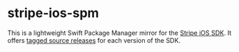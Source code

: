 # stripe-ios-spm
This is a lightweight Swift Package Manager mirror for the [Stripe iOS SDK](https://github.com/stripe/stripe-ios). It offers [tagged source releases](https://github.com/stripe/stripe-ios-spm/releases) for each version of the SDK.
